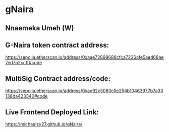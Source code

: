 # gNaira
## Nnaemeka Umeh (W)

## G-Naira token contract address:
https://sepolia.etherscan.io/address/0xaae72899688cfca7236afe5aed68ae7ed752ccff#code

## MultiSig Contract address/code:
https://sepolia.etherscan.io/address/0xac92c5083c5e254b10463977b7a33138da423340#code

## Live Frontend Deployed Link:
https://michaelzy27.github.io/gNaira/
